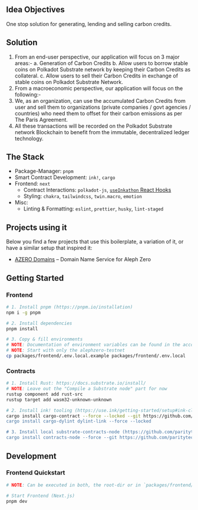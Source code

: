 ## Idea Objectives 
One stop solution for generating, lending and selling carbon credits.

## Solution 
1. From an end-user perspective, our application will focus on 3 major areas:-
    a. Generation of Carbon Credits
    b. Allow users to borrow stable coins on Polkadot Substrate network by keeping their Carbon Credits as collateral.
    c. Allow users to sell their Carbon Credits in exchange of stable coins on Polkadot Substrate Network.
2. From a macroeconomic perspective, our application will focus on the following:-
3. We, as an organization, can use the accumulated Carbon Credits from user and sell them to organizations (private companies / govt agencies / countries) who need them to offset for their carbon emissions as per The Paris Agreement. 
4. All these transactions will be recorded on the Polkadot Substrate network Blockchain to benefit from the immutable, decentralized ledger technology.


## The Stack

- Package-Manager: `pnpm`
- Smart Contract Development: `ink!`, `cargo`
- Frontend: `next`
  - Contract Interactions: `polkadot-js`, [`useInkathon` React Hooks](https://github.com/scio-labs/use-inkathon)
  - Styling: `chakra`, `tailwindcss`, `twin.macro`, `emotion`
- Misc:
  - Linting & Formatting: `eslint`, `prettier`, `husky`, `lint-staged`


## Projects using it

Below you find a few projects that use this boilerplate, a variation of it, or have a similar setup that inspired it:

- [AZERO Domains](https://github.com/wottpal/azero.domains) – Domain Name Service for Aleph Zero

## Getting Started

### Frontend

```bash
# 1. Install pnpm (https://pnpm.io/installation)
npm i -g pnpm

# 2. Install dependencies
pnpm install

# 3. Copy & fill environments
# NOTE: Documentation of environment variables can be found in the according `.example` file
# NOTE: Start with only the alephzero-testnet
cp packages/frontend/.env.local.example packages/frontend/.env.local
```

### Contracts

```bash
# 1. Install Rust: https://docs.substrate.io/install/
# NOTE: Leave out the "Compile a Substrate node" part for now
rustup component add rust-src
rustup target add wasm32-unknown-unknown

# 2. Install ink! tooling (https://use.ink/getting-started/setup#ink-cli)
cargo install cargo-contract --force --locked --git https://github.com/paritytech/cargo-contract.git // Don't run
cargo install cargo-dylint dylint-link --force --locked

# 3. Install local substrate-contracts-node (https://github.com/paritytech/substrate-contracts-node)
cargo install contracts-node --force --git https://github.com/paritytech/substrate-contracts-node.git
```

## Development

### Frontend Quickstart

```bash
# NOTE: Can be executed in both, the root-dir or in `packages/frontend/`

# Start Frontend (Next.js)
pnpm dev
```


